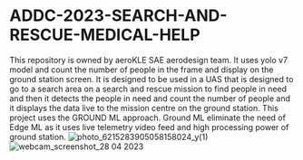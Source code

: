 # ADDC-2023-SEARCH-AND-RESCUE-MEDICAL-HELP
This repository is owned by aeroKLE SAE aerodesign team. 
It uses yolo v7 model and count the number of people in the frame and display on the ground station screen.
It is designed to be used in a UAS that is designed to go to a search area on a search and rescue mission to find people in need 
and then it detects the people in need and count the number of people and it displays the data live to the mission centre on the 
ground station.
This project uses the GROUND ML approach.
Ground ML eliminate the need of Edge ML as it uses live telemetry video feed and high processing power of ground station.
![photo_6215283905058158024_y(1)](https://user-images.githubusercontent.com/114636450/234274156-f96d4572-8cb3-4223-b2b2-db285e5da19a.jpg)
![webcam_screenshot_28 04 2023](https://user-images.githubusercontent.com/114636450/235116769-86e91a56-5b8e-4f92-ade2-21b43d692141.png)
